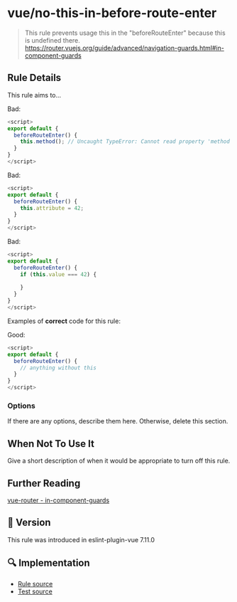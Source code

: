 # vue/no-this-in-before-route-enter


> This rule prevents usage this in the "beforeRouteEnter" because this is undefined there. https://router.vuejs.org/guide/advanced/navigation-guards.html#in-component-guards

## Rule Details

This rule aims to...

Bad:
```js
<script>
export default {
  beforeRouteEnter() {
    this.method(); // Uncaught TypeError: Cannot read property 'method' of undefined      
  }   
}
</script>
```

Bad:
```js
<script>
export default {
  beforeRouteEnter() {
    this.attribute = 42;
  }   
}
</script>
```

Bad:
```js
<script>
export default {
  beforeRouteEnter() {
    if (this.value === 42) {
        
    }
  }   
}
</script>
```

Examples of **correct** code for this rule:

Good:
```js
<script>
export default {
  beforeRouteEnter() {
    // anything without this
  }   
}
</script>
```

### Options

If there are any options, describe them here. Otherwise, delete this section.

## When Not To Use It

Give a short description of when it would be appropriate to turn off this rule.

## Further Reading

[vue-router - in-component-guards](https://router.vuejs.org/guide/advanced/navigation-guards.html#in-component-guards)


## :rocket: Version

This rule was introduced in eslint-plugin-vue 7.11.0

## :mag: Implementation

- [Rule source](https://github.com/vuejs/eslint-plugin-vue/blob/master/lib/rules/no-this-in-before-route-enter.js)
- [Test source](https://github.com/vuejs/eslint-plugin-vue/blob/master/tests/lib/rules/no-this-in-before-route-enter.js)
